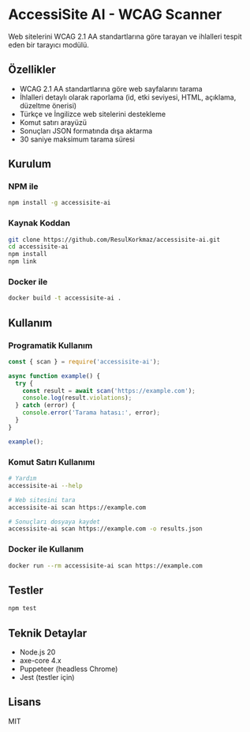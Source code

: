 # AccessiSite AI - WCAG Scanner

Web sitelerini WCAG 2.1 AA standartlarına göre tarayan ve ihlalleri tespit eden bir tarayıcı modülü.

## Özellikler

- WCAG 2.1 AA standartlarına göre web sayfalarını tarama
- İhlalleri detaylı olarak raporlama (id, etki seviyesi, HTML, açıklama, düzeltme önerisi)
- Türkçe ve İngilizce web sitelerini destekleme
- Komut satırı arayüzü
- Sonuçları JSON formatında dışa aktarma
- 30 saniye maksimum tarama süresi

## Kurulum

### NPM ile

```bash
npm install -g accessisite-ai
```

### Kaynak Koddan

```bash
git clone https://github.com/ResulKorkmaz/accessisite-ai.git
cd accessisite-ai
npm install
npm link
```

### Docker ile

```bash
docker build -t accessisite-ai .
```

## Kullanım

### Programatik Kullanım

```javascript
const { scan } = require('accessisite-ai');

async function example() {
  try {
    const result = await scan('https://example.com');
    console.log(result.violations);
  } catch (error) {
    console.error('Tarama hatası:', error);
  }
}

example();
```

### Komut Satırı Kullanımı

```bash
# Yardım
accessisite-ai --help

# Web sitesini tara
accessisite-ai scan https://example.com

# Sonuçları dosyaya kaydet
accessisite-ai scan https://example.com -o results.json
```

### Docker ile Kullanım

```bash
docker run --rm accessisite-ai scan https://example.com
```

## Testler

```bash
npm test
```

## Teknik Detaylar

- Node.js 20
- axe-core 4.x
- Puppeteer (headless Chrome)
- Jest (testler için)

## Lisans

MIT 